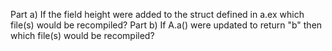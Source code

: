 Part a) If the field height were added to the struct defined in a.ex which file(s) would be recompiled?
Part b) If A.a() were updated to return "b" then which file(s) would be recompiled?
